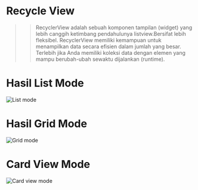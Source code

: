 # Recycle View
>> RecyclerView adalah sebuah komponen tampilan (widget) yang lebih canggih ketimbang pendahulunya listview.Bersifat lebih fleksibel. RecyclerView memiliki kemampuan untuk menampilkan data secara efisien dalam jumlah yang besar. Terlebih jika Anda memiliki koleksi data dengan elemen yang mampu berubah-ubah sewaktu dijalankan (runtime).

# Hasil List Mode
![List mode](https://user-images.githubusercontent.com/63852448/93592374-41c87900-f9dc-11ea-9ae6-cdec4ba470fd.jpg)

# Hasil Grid Mode
![Grid mode](https://user-images.githubusercontent.com/63852448/93592368-40974c00-f9dc-11ea-9005-60c25727d09a.jpg)

# Card View Mode
![Card view mode](https://user-images.githubusercontent.com/63852448/93592376-42610f80-f9dc-11ea-9d7f-6cb3e94f9d9a.jpg)
